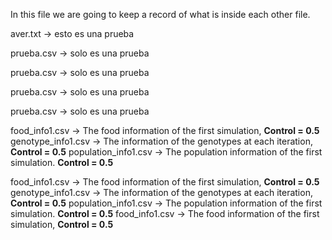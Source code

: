 In this file we are going to keep a record of what is inside each other file.

aver.txt -> esto es una prueba

prueba.csv -> solo es una prueba

prueba.csv -> solo es una prueba

prueba.csv -> solo es una prueba

prueba.csv -> solo es una prueba


food_info1.csv &rarr; The food information of the first simulation, **Control = 0.5**
genotype_info1.csv &rarr; The information of the genotypes at each iteration, **Control = 0.5**
population_info1.csv &rarr; The population information of the first simulation. **Control = 0.5** 

food_info1.csv &rarr; The food information of the first simulation, **Control = 0.5**
genotype_info1.csv &rarr; The information of the genotypes at each iteration, **Control = 0.5**
population_info1.csv &rarr; The population information of the first simulation. **Control = 0.5** 
food_info1.csv &rarr; The food information of the first simulation, **Control = 0.5**
